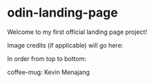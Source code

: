 # odin-landing-page

Welcome to my first official landing page project!



Image credits (if applicable) will go here:

In order from top to bottom:

coffee-mug: Kevin Menajang

